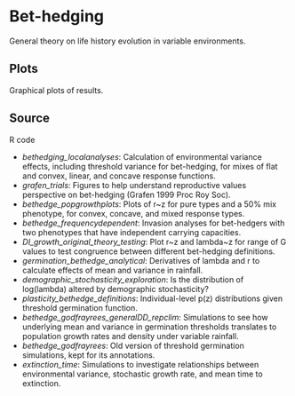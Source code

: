 # Bet-hedging
General theory on life history evolution in variable environments.
	
## Plots
Graphical plots of results.

## Source
R code 
* *bethedging_localanalyses*: Calculation of environmental variance effects, including threshold variance for bet-hedging, for mixes of flat and convex, linear, and concave response functions.
* *grafen_trials*: Figures to help understand reproductive values perspective on bet-hedging (Grafen 1999 Proc Roy Soc). 
* *bethedge_popgrowthplots*: Plots of r~z for pure types and a 50% mix phenotype, for convex, concave, and mixed response types. 
* *bethedge_frequencydependent*: Invasion analyses for bet-hedgers with two phenotypes that have independent carrying capacities. 
* *DI_growth_original_theory_testing*: Plot r~z and lambda~z for range of G values to test congruence between different bet-hedging definitions.
* *germination_bethedge_analytical*: Derivatives of lambda and r to calculate effects of mean and variance in rainfall.
* *demographic_stochasticity_exploration*: Is the distribution of log(lambda) altered by demographic stochasticity?
* *plasticity_bethedge_definitions*: Individual-level p(z) distributions given threshold germination function.
* *bethedge_godfrayrees_generalDD_repclim*: Simulations to see how underlying mean and variance in germination thresholds translates to population growth rates and density under variable rainfall.
* *bethedge_godfrayrees*: Old version of threshold germination simulations, kept for its annotations.
* *extinction_time*: Simulations to investigate relationships between environmental variance, stochastic growth rate, and mean time to extinction.
